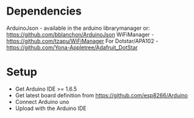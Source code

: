 # Dependencies

ArduinoJson - available in the arduino librarymanager or: https://github.com/bblanchon/ArduinoJson
WiFiManager - https://github.com/tzapu/WiFiManager
For Dotstar/APA102 - https://github.com/Yona-Appletree/Adafruit_DotStar

# Setup

* Get Arduino IDE >= 1.6.5
* Get latest board definition from https://github.com/esp8266/Arduino
* Connect Arduino uno
* Upload with the Arduino IDE